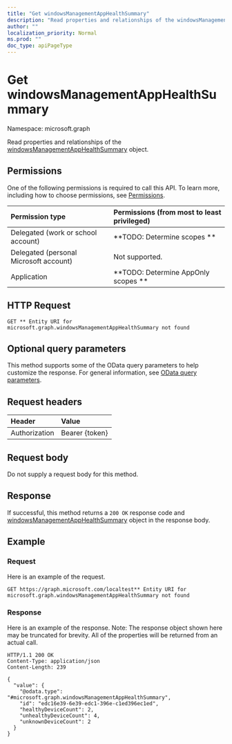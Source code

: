 ```yaml
---
title: "Get windowsManagementAppHealthSummary"
description: "Read properties and relationships of the windowsManagementAppHealthSummary object."
author: ""
localization_priority: Normal
ms.prod: ""
doc_type: apiPageType
---
```


# Get windowsManagementAppHealthSummary

Namespace: microsoft.graph

Read properties and relationships of the [windowsManagementAppHealthSummary](../resources/intune-devices-windowsmanagementapphealthsummary.md) object.

## Permissions
One of the following permissions is required to call this API. To learn more, including how to choose permissions, see [Permissions](/concepts/permissions-reference.md).

|Permission type|Permissions (from most to least privileged)|
|:---|:---|
|Delegated (work or school account)|**TODO: Determine scopes **|
|Delegated (personal Microsoft account)|Not supported.|
|Application|**TODO: Determine AppOnly scopes **|

## HTTP Request
<!-- {
  "blockType": "ignored"
}
-->
``` http
GET ** Entity URI for microsoft.graph.windowsManagementAppHealthSummary not found
```

## Optional query parameters
This method supports some of the OData query parameters to help customize the response. For general information, see [OData query parameters](/graph/query-parameters).

## Request headers
|Header|Value|
|:---|:---|
|Authorization|Bearer {token}|

## Request body
Do not supply a request body for this method.

## Response
If successful, this method returns a `200 OK` response code and [windowsManagementAppHealthSummary](../resources/intune-devices-windowsmanagementapphealthsummary.md) object in the response body.

## Example

### Request
Here is an example of the request.
<!-- {
  "blockType": "request",
  "name": "get_windowsmanagementapphealthsummary"
}
-->
``` http
GET https://graph.microsoft.com/localtest** Entity URI for microsoft.graph.windowsManagementAppHealthSummary not found
```

### Response
Here is an example of the response. Note: The response object shown here may be truncated for brevity. All of the properties will be returned from an actual call.
<!-- {
  "blockType": "response",
  "truncated": true,
  "@odata.type": "microsoft.graph.windowsManagementAppHealthSummary"
}
-->
``` http
HTTP/1.1 200 OK
Content-Type: application/json
Content-Length: 239

{
  "value": {
    "@odata.type": "#microsoft.graph.windowsManagementAppHealthSummary",
    "id": "edc16e39-6e39-edc1-396e-c1ed396ec1ed",
    "healthyDeviceCount": 2,
    "unhealthyDeviceCount": 4,
    "unknownDeviceCount": 2
  }
}
```

